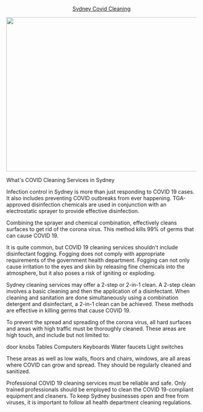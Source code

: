 <p align="center">
<a href="https://www.clean-group.com.au/covid-19-sanitising-cleaning-sydney/">Sydney Covid Cleaning</a>
</p>
<p align="center">
  <a href="https://www.clean-group.com.au/covid-19-sanitising-cleaning-sydney/"><img style="display: block; margin-left: auto; margin-right: auto;" src="https://media.istockphoto.com/photos/men-in-hazmat-suits-disinfecting-office-picture-id1225255301?k=20&amp;m=1225255301&amp;s=612x612&amp;w=0&amp;h=ZzgT1nq-NDpIiykqd0O5lGo95a_bSoTWpCuLeyXYoOk=" alt="" width="612" height="408" /></a></p>

What's COVID Cleaning Services in Sydney

Infection control in Sydney is more than just responding to COVID 19 cases. It also includes preventing COVID outbreaks from ever happening. TGA-approved disinfection chemicals are used in conjunction with an electrostatic sprayer to provide effective disinfection.

Combining the sprayer and chemical combination, effectively cleans surfaces to get rid of the corona virus. This method kills 99% of germs that can cause COVID 19.

It is quite common, but COVID 19 cleaning services shouldn't include disinfectant fogging. Fogging does not comply with appropriate requirements of the government health department. Fogging can not only cause irritation to the eyes and skin by releasing fine chemicals into the atmosphere, but it also poses a risk of igniting or exploding.

Sydney cleaning services may offer a 2-step or 2-in-1 clean. A 2-step clean involves a basic cleaning and then the application of a disinfectant. When cleaning and sanitation are done simultaneously using a combination detergent and disinfectant, a 2-in-1 clean can be achieved. These methods are effective in killing germs that cause COVID 19.

To prevent the spread and spreading of the corona virus, all hard surfaces and areas with high traffic must be thoroughly cleaned. These areas are high touch, and include but not limited to:

door knobs
Tables
Computers
Keyboards
Water faucets
Light switches

These areas as well as low walls, floors and chairs, windows, are all areas where COVID can grow and spread. They should be regularly cleaned and sanitized.

Professional COVID 19 cleaning services must be reliable and safe. Only trained professionals should be employed to clean the COVID 19-compliant equipment and cleaners. To keep Sydney businesses open and free from viruses, it is important to follow all health department cleaning regulations.

<!---
infoblogger/infoblogger is a ✨ special ✨ repository because its `README.md` (this file) appears on your GitHub profile.
You can click the Preview link to take a look at your changes.
--->
